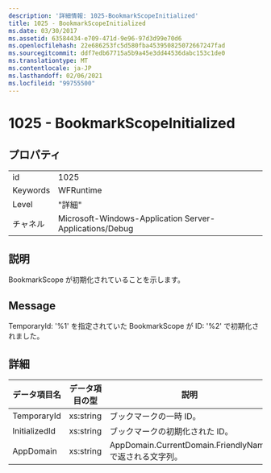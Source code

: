 ```yaml
---
description: '詳細情報: 1025-BookmarkScopeInitialized'
title: 1025 - BookmarkScopeInitialized
ms.date: 03/30/2017
ms.assetid: 63584434-e709-471d-9e96-97d3d99e70d6
ms.openlocfilehash: 22e686253fc5d580fba453950825072667247fad
ms.sourcegitcommit: ddf7edb67715a5b9a45e3dd44536dabc153c1de0
ms.translationtype: MT
ms.contentlocale: ja-JP
ms.lasthandoff: 02/06/2021
ms.locfileid: "99755500"
---
```

# <a name="1025---bookmarkscopeinitialized"></a>1025 - BookmarkScopeInitialized

## <a name="properties"></a>プロパティ  
  
|||  
|-|-|  
|id|1025|  
|Keywords|WFRuntime|  
|Level|"詳細"|  
|チャネル|Microsoft-Windows-Application Server-Applications/Debug|  
  
## <a name="description"></a>説明  

 BookmarkScope が初期化されていることを示します。  
  
## <a name="message"></a>Message  

 TemporaryId: '%1' を指定されていた BookmarkScope が ID: '%2' で初期化されました。  
  
## <a name="details"></a>詳細  
  
|データ項目名|データ項目の型|説明|  
|--------------------|--------------------|-----------------|  
|TemporaryId|xs:string|ブックマークの一時 ID。|  
|InitializedId|xs:string|ブックマークの初期化された ID。|  
|AppDomain|xs:string|AppDomain.CurrentDomain.FriendlyName で返される文字列。|
